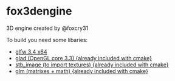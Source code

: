 # fox3dengine
 3D engine created by @foxcry31

To build you need some libaries:
* [glfw 3.4 x64](https://www.glfw.org/)
* [glad (OpenGL core 3.3) {already included with cmake}](https://glad.dav1d.de/)
* [stb_image (to import textures) {already included with cmake}](https://github.com/nothings/stb)
* [glm (matrixes + math) {already included with cmake}](https://glm.g-truc.net)
